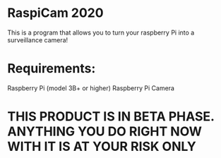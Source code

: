 # RaspiCam 2020

This is a program that allows you to turn your raspberry Pi into a surveillance camera! 

# Requirements:
Raspberry Pi (model 3B+ or higher)
Raspberry Pi Camera

# THIS PRODUCT IS IN BETA PHASE. ANYTHING YOU DO RIGHT NOW WITH IT IS AT YOUR RISK ONLY
